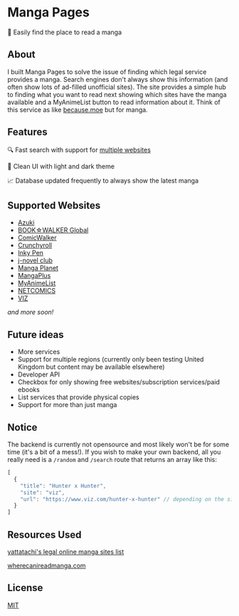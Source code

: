 # Manga Pages
📖 Easily find the place to read a manga

## About
I built Manga Pages to solve the issue of finding which legal service provides a manga. Search engines don't always show this information (and often show lots of ad-filled unofficial sites). The site provides a simple hub to finding what you want to read next showing which sites have the manga available and a MyAnimeList button to read information about it. Think of this service as like [because.moe](https://because.moe) but for manga.

## Features
🔍 Fast search with support for [multiple websites](#supported-websites)

🌙 Clean UI with light and dark theme

📈 Database updated frequently to always show the latest manga

## Supported Websites
* [Azuki](https://www.azuki.co/)
* [BOOK☆WALKER Global](https://global.bookwalker.jp/)
* [ComicWalker](https://comic-walker.com/)
* [Crunchyroll](https://www.crunchyroll.com)
* [Inky Pen](https://inky-pen.com)
* [j-novel club](https://j-novel.club)
* [Manga Planet](https://read.mangaplanet.com)
* [MangaPlus](https://mangaplus.shueisha.co.jp/updates)
* [MyAnimeList](https://myanimelist.net/store)
* [NETCOMICS](https://www.netcomics.com/)
* [VIZ](https://www.viz.com)

*and more soon!*

## Future ideas
* More services
* Support for multiple regions (currently only been testing United Kingdom but content may be available elsewhere)
* Developer API
* Checkbox for only showing free websites/subscription services/paid ebooks
* List services that provide physical copies
* Support for more than just manga

## Notice
The backend is currently not opensource and most likely won't be for some time (it's a bit of a mess!). If you wish to make your own backend, all you really need is a ``/random`` and ``/search`` route that returns an array like this:
```js
[
  {
    "title": "Hunter x Hunter",
    "site": "viz",
    "url": "https://www.viz.com/hunter-x-hunter" // depending on the site, this may be different and you will need custom code!
  }
]
```

## Resources Used
[yattatachi's legal online manga sites list](https://yattatachi.com/legal-online-manga-sites)

[wherecanireadmanga.com](https://wherecanireadmanga.com/)

## License
[MIT](LICENSE)